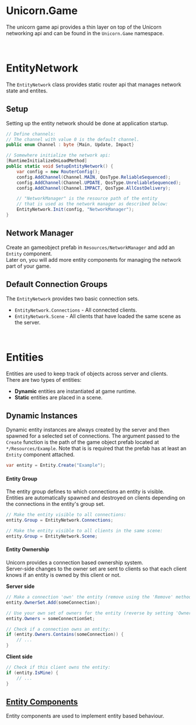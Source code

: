 # Unicorn.Game
The unicorn game api provides a thin layer on top of the Unicorn networking api and can be found in the `Unicorn.Game` namespace.

<br/>



# EntityNetwork
The `EntityNetwork` class provides static router api that manages network state and entites.

## Setup
Setting up the entity network should be done at application startup.
```cs
// Define channels:
// The channel with value 0 is the default channel.
public enum Channel : byte {Main, Update, Impact}

// Somewhere initialize the network api:
[RuntimeInitializeOnLoadMethod]
public static void SetupEntityNetwork() {
	var config = new RouterConfig();
	config.AddChannel(Channel.MAIN, QosType.ReliableSequenced);
	config.AddChannel(Channel.UPDATE, QosType.UnreliableSequenced);
	config.AddChannel(Channel.IMPACT, QosType.AllCostDelivery);

	// "NetworkManager" is the resource path of the entity
	// that is used as the network manager as described below:
	EntityNetwork.Init(config, "NetworkManager");
}
```

## Network Manager
Create an gameobject prefab in `Resources/NetworkManager` and add an `Entity` component.<br/>
Later on, you will add more entity components for managing the network part of your game.

## Default Connection Groups
The `EntityNetwork` provides two basic connection sets.
+ `EntityNetwork.Connections` - All connected clients.
+ `EntityNetwork.Scene` - All clients that have loaded the same scene as the server.

<br/>



# Entities
Entities are used to keep track of objects across server and clients.<br/>
There are two types of entities:
+ **Dynamic** entities are instantiated at game runtime.
+ **Static** entities are placed in a scene.

## Dynamic Instances
Dynamic entity instances are always created by the server and then spawned for a selected set of connections. The argument passed to the `Create` function is the path of the game object prefab located at `*/Resources/Example`. Note that is is required that the prefab has at least an `Entity` component attached.
```cs
var entity = Entity.Create("Example");
```

#### Entity Group
The entity group defines to which connections an entity is visible.<br/>
Entities are automatically spawned and destroyed on clients depending on the connections in the entity's group set.
```cs
// Make the entity visible to all connections:
entity.Group = EntityNetwork.Connections;

// Make the entity visible to all clients in the same scene:
entity.Group = EntityNetwork.Scene;
```

#### Entity Ownership
Unicorn provides a connection based ownership system.<br/>
Server-side changes to the owner set are sent to clients so that
each client knows if an entity is owned by this client or not.

**Server side**
```cs
// Make a connection 'own' the entity (remove using the 'Remove' method):
entity.OwnerSet.Add(someConnection);

// Use your own set of owners for the entity (reverse by setting 'Owners' back to 'OwnerSet'):
entity.Owners = someConnectionSet;

// Check if a connection owns an entity:
if (entity.Owners.Contains(someConnection)) {
	// ...
}
```
**Client side**
```cs
// Check if this client owns the entity:
if (entity.IsMine) {
	// ...
}
```

## [Entity Components](Components.md)
Entity components are used to implement entity based behaviour.
